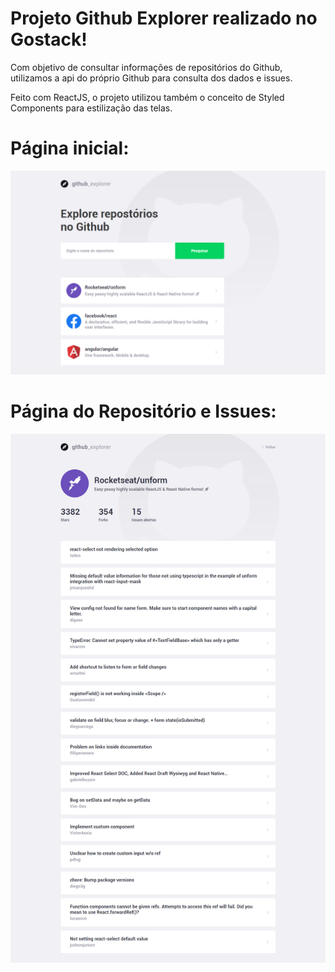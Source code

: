 # Projeto Github Explorer realizado no Gostack! 

Com objetivo de consultar informações de repositórios do Github, utilizamos a api do próprio Github para consulta dos dados e issues.

Feito com ReactJS, o projeto utilizou também o conceito de Styled Components para estilização das telas.

# Página inicial:
<img src="./src/assets/telas/dashboard.png" alt="Github Explorer"/>

# Página do Repositório e Issues:
<img src="./src/assets/telas/repository.png" alt="Github Explorer"/>
